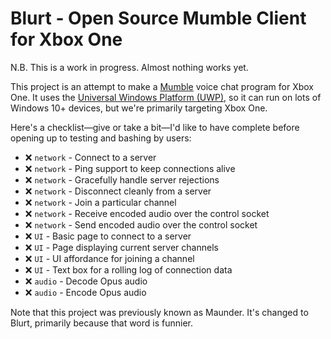 # Blurt - Open Source Mumble Client for Xbox One

N.B. This is a work in progress. Almost nothing works yet.

This project is an attempt to make a [Mumble](https://www.mumble.info/) voice
chat program for Xbox One. It uses the [Universal Windows Platform
(UWP)](https://docs.microsoft.com/en-us/windows/uwp/get-started/universal-application-platform-guide),
so it can run on lots of Windows 10+ devices, but we're primarily targeting
Xbox One.

Here's a checklist—give or take a bit—I'd like to have complete before opening
up to testing and bashing by users:

- ❌ `network` - Connect to a server
- ❌ `network` - Ping support to keep connections alive
- ❌ `network` - Gracefully handle server rejections
- ❌ `network` - Disconnect cleanly from a server
- ❌ `network` - Join a particular channel
- ❌ `network` - Receive encoded audio over the control socket
- ❌ `network` - Send encoded audio over the control socket
- ❌ `UI` - Basic page to connect to a server
- ❌ `UI` - Page displaying current server channels
- ❌ `UI` - UI affordance for joining a channel
- ❌ `UI` - Text box for a rolling log of connection data
- ❌ `audio` - Decode Opus audio
- ❌ `audio` - Encode Opus audio

Note that this project was previously known as Maunder. It's changed to Blurt,
primarily because that word is funnier.
